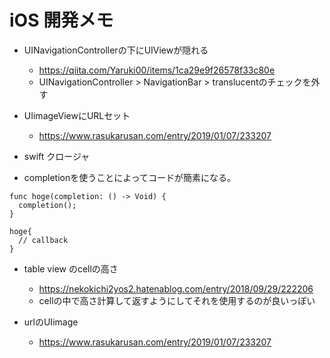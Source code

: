# iOS 開発メモ

- UINavigationControllerの下にUIViewが隠れる
  - https://qiita.com/Yaruki00/items/1ca29e9f26578f33c80e
  - UINavigationController > NavigationBar > translucentのチェックを外す

- UIimageViewにURLセット
  - https://www.rasukarusan.com/entry/2019/01/07/233207

- swift クロージャ
 - completionを使うことによってコードが簡素になる。

```
func hoge(completion: () -> Void) {
  completion();
}
```

```
hoge{
  // callback
}
```


- table view のcellの高さ
  - https://nekokichi2yos2.hatenablog.com/entry/2018/09/29/222206
  - cellの中で高さ計算して返すようにしてそれを使用するのが良いっぽい

- urlのUIimage
  - https://www.rasukarusan.com/entry/2019/01/07/233207
